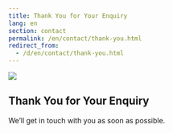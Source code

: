 ```yaml
---
title: Thank You for Your Enquiry
lang: en
section: contact
permalink: /en/contact/thank-you.html
redirect_from:
  - /d/en/contact/thank-you.html
---
```


<section class="thankyou">
  <img src="{{ site.baseurl }}/assets/img/contact/thumb-up.png" />
  <h1 class="mw">Thank You for Your Enquiry</h1>
  <p>We’ll get in touch with you as soon as possible.</p>
</section>